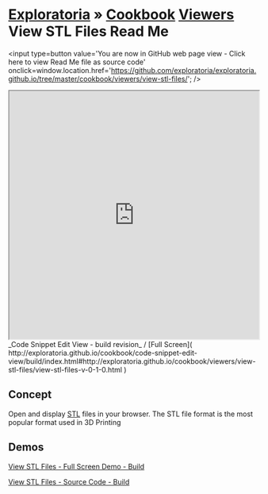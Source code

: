 [Exploratoria]( http://exploratoria.github.io ) &raquo; [Cookbook]( http://exploratoria.github.io/cookbook/ ) [Viewers]( http://exploratoria.github.io/cookbook/viewers/ )
View STL Files Read Me
===

<span style=display:none; >[You are now in GitHub source code view - click here to view Read Me file as a web page]( http://exploratoria.github.io/cookbook/viewers/view-stl-files/index.html "View file as a web page." ) </span>
<input type=button value='You are now in GitHub web page view - Click here to view Read Me file as source code' onclick=window.location.href='https://github.com/exploratoria/exploratoria.github.io/tree/master/cookbook/viewers/view-stl-files/'; />


<iframe id=view src="http://exploratoria.github.io/cookbook/code-snippet-edit-view/build/index.html#http://exploratoria.github.io/cookbook/viewers/view-stl-files/view-stl-files-v-0-1-0.html" width=100% height=500px ></iframe>  
_Code Snippet Edit View - build revision_ / [Full Screen]( http://exploratoria.github.io/cookbook/code-snippet-edit-view/build/index.html#http://exploratoria.github.io/cookbook/viewers/view-stl-files/view-stl-files-v-0-1-0.html )

## Concept
Open and display [STL]( https://en.wikipedia.org/wiki/STL_(file_format) ) files in your browser. The STL file format is the most popular format used in 3D Printing

## Demos

[View STL Files - Full Screen Demo - Build]( http://exploratoria.github.io/cookbook/viewers/view-stl-files/build/index.html)  

[View STL Files  - Source Code - Build]( https://github.com/exploratoria/exploratoria.github.io/blob/master/cookbook/viewers/view-stl-files/view-stl-files-v-0-1-0.html )  
